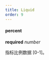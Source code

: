 ```yaml
---
title: Liquid
order: 9
---
```


#### percent

<description>**required** _number_</description>

指标比例数据 [0-1]。
